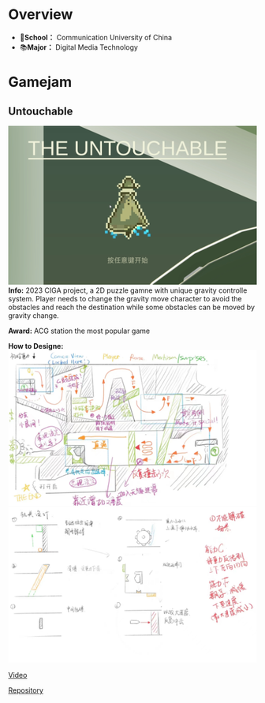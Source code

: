 # Overview

- 🏫**School：** Communication University of China
- 📚**Major：** Digital Media Technology

# Gamejam

## Untouchable

![Untouchable](Resources/untouchable.png)
**Info:** 2023 CIGA project, a 2D puzzle gamne with unique gravity controlle system. Player needs to change the gravity move character to avoid the obstacles and reach the destination while some obstacles can be moved by gravity change.

**Award:** ACG station the most popular game

**How to Designe:**
![Design](Resources/design1.jpg)
![Design](Resources/design2.jpg)

[Video](https://www.bilibili.com/video/BV1uW4y1f7oq/?spm_id_from=333.999.0.0&vd_source=31076ab99ae3727137c5c3925b3c8d2f)

[Repository](https://github.com/MonologistGames/Touch)
